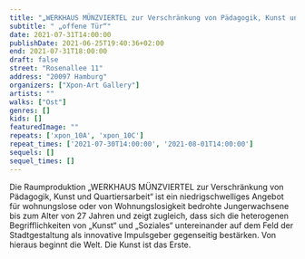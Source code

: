 ```yaml
---
title: "„WERKHAUS MÜNZVIERTEL zur Verschränkung von Pädagogik, Kunst und Quartiersarbeit“"
subtitle: " „offene Tür“"
date: 2021-07-31T14:00:00
publishDate: 2021-06-25T19:40:36+02:00
end: 2021-07-31T18:00:00
draft: false
street: "Rosenallee 11"
address: "20097 Hamburg"
organizers: ["Xpon-Art Gallery"]
artists: ""
walks: ["Ost"]
genres: []
kids: []
featuredImage: ""
repeats: ['xpon_10A', 'xpon_10C']
repeat_times: ['2021-07-30T14:00:00', '2021-08-01T14:00:00']
sequels: []
sequel_times: []
---
```


Die Raumproduktion „WERKHAUS MÜNZVIERTEL zur Verschränkung von Pädagogik, Kunst und Quartiersarbeit“ ist ein niedrigschwelliges Angebot für wohnungslose oder von Wohnungslosigkeit bedrohte Jungerwachsene bis zum Alter von 27 Jahren und zeigt zugleich, dass sich die heterogenen Begrifflichkeiten von „Kunst“ und „Soziales“ untereinander auf dem Feld der Stadtgestaltung als innovative Impulsgeber gegenseitig bestärken. Von hieraus beginnt die Welt. Die Kunst ist das Erste.
